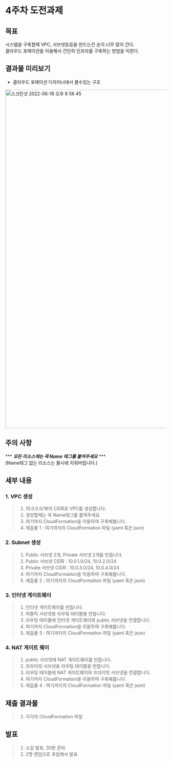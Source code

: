 # 4주차 도전과제

## 목표
시스템을 구축할때 VPC, 서브넷등등을 만드는건 손이 너무 많이 간다.   
클라우드 포메이션을 이용해서 간단히 인프라를 구축하는 방법을 익힌다.


## 결과물 미리보기
* 클라우드 포메이션 디자이너에서 볼수있는 구조 
<img width="1053" alt="스크린샷 2022-06-16 오후 6 56 45" src="https://user-images.githubusercontent.com/98567497/174061409-8d01262c-a169-4298-90e0-97a57ae14a24.png">


## 주의 사항

*** ***모든 리소스에는 꼭 Name 태그를 붙여주세요*** ***   
(Name태그 없는 리소스는 불시에 지워버립니다.)


## 세부 내용

### 1. VPC 생성
> 1. 10.0.0.0/16의 CIDR로 VPC를 생성합니다.
> 2. 생성할때는 꼭 Name태그를 붙여주세요
> 3. 여기까지 CloudFormation을 이용하여 구축해봅니다.
> 4. 제출물 1 : 여기까지의 CloudFormation 파일 (yaml 혹은 json)

### 2. Subnet 생성
> 1. Public 서브넷 2개, Private 서브넷 2개를 만듭니다.
> 2. Public 서브넷 CIDR : 10.0.1.0/24, 10.0.2.0/24
> 3. Private 서브넷 CIDR : 10.0.3.0/24, 10.0.4.0/24
> 4. 여기까지 CloudFormation을 이용하여 구축해봅니다.
> 5. 제출물 2 : 여기까지의 CloudFormation 파일 (yaml 혹은 json)

### 3. 인터넷 게이트웨이
> 1. 인터넷 게이트웨이를 만듭니다.
> 2. 퍼블릭 서브넷용 라우팅 테이블을 만듭니다.
> 3. 라우팅 테이블에 인터넷 게이트웨이와 public 서브넷을 연결합니다.
> 4. 여기까지 CloudFormation을 이용하여 구축해봅니다.
> 5. 제출물 3 : 여기까지의 CloudFormation 파일 (yaml 혹은 json)

### 4. NAT 게이트 웨이
> 1. public 서브넷에 NAT 게이트웨이를 만듭니다.
> 2. 프라이빗 서브넷용 라우팅 테이블을 만듭니다.
> 3. 라우팅 테이블에 NAT 게이트웨이와 프라이빗 서브넷을 연결합니다.
> 4. 여기까지 CloudFormation을 이용하여 구축해봅니다.
> 5. 제출물 4 : 여기까지의 CloudFormation 파일 (yaml 혹은 json)


## 제출 결과물
> 1. 각각의 CloudFormation 파일

## 발표
> 1. 소감 발표, 30분 준비
> 2. 2명 랜덤으로 추첨해서 발표
